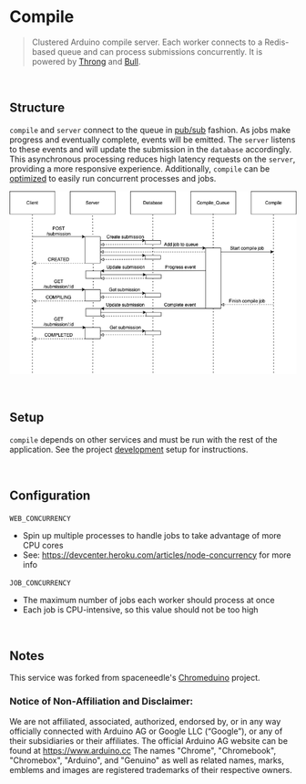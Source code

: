 # Compile

> Clustered Arduino compile server. Each worker connects to a Redis-based queue and can process submissions concurrently. It is powered by [Throng](https://www.npmjs.com/package/throng) and [Bull](https://www.npmjs.com/package/bull).

<br/>

## Structure

`compile` and `server` connect to the queue in [pub/sub](https://en.wikipedia.org/wiki/Publish–subscribe_pattern) fashion. As jobs make progress and eventually complete, events will be emitted. The `server` listens to these events and will update the submission in the `database` accordingly. This asynchronous processing reduces high latency requests on the  `server`, providing a more responsive experience. Additionally, `compile` can be [optimized](#Configuration) to easily run concurrent processes and jobs.

![diagram](./diagram.png)

<br/>

## Setup

`compile` depends on other services and must be run with the rest of the application. See the project [development](../README.md#development) setup for instructions.

<br/>

## Configuration

`WEB_CONCURRENCY` 

- Spin up multiple processes to handle jobs to take advantage of more CPU cores
- See: https://devcenter.heroku.com/articles/node-concurrency for more info

`JOB_CONCURRENCY`

- The maximum number of jobs each worker should process at once
- Each job is CPU-intensive, so this value should not be too high

<br/>

## Notes

This service was forked from spaceneedle's [Chromeduino](https://github.com/spaceneedle/Chromeduino) project. 

### Notice of Non-Affiliation and Disclaimer:

We are not affiliated, associated, authorized, endorsed by, or in any way officially connected with Arduino AG or Google LLC (“Google”), or any of their subsidiaries or their affiliates. The official Arduino AG website can be found at https://www.arduino.cc
The names "Chrome", "Chromebook", "Chromebox", "Arduino", and "Genuino" as well as related names, marks, emblems and images are registered trademarks of their respective owners.

